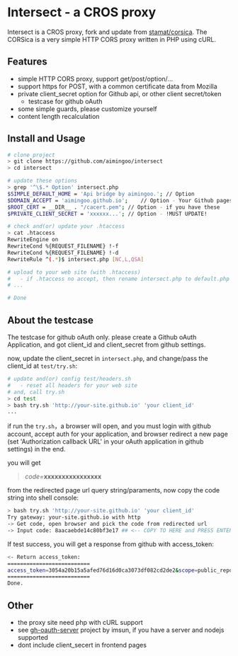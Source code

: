 # Intersect - a CROS proxy

Intersect is a CROS proxy, fork and update from [stamat/corsica](https://github.com/stamat/corsica). The CORSica is a very simple HTTP CORS proxy written in PHP using cURL.



## Features

* simple HTTP CORS proxy, support get/post/option/...
* support https for POST, with a common certificate data from Mozilla
* private client_secret option for Github api, or other client secret/token
  * testcase for github oAuth
* some simple guards, please customize yourself
* content length recalculation



## Install and Usage

```bash
# clone project
> git clone https://github.com/aimingoo/intersect
> cd intersect

# update these options
> grep '^\$.* Option' intersect.php
$SIMPLE_DEFAULT_HOME = 'Api bridge by aimingoo.'; // Option
$DOMAIN_ACCEPT = 'aimingoo.github.io';    // Option - Your Github pages site
$ROOT_CERT = __DIR__ . "/cacert.pem"; // Option - if you have these
$PRIVATE_CLIENT_SECRET = 'xxxxxx...'; // Option - !MUST UPDATE!

# check and(or) update your .htaccess
> cat .htaccess
RewriteEngine on
RewriteCond %{REQUEST_FILENAME} !-f
RewriteCond %{REQUEST_FILENAME} !-d
RewriteRule ^(.*)$ intersect.php [NC,L,QSA]

# upload to your web site (with .htaccess)
#	- if .htaccess no accept, then rename intersect.php to default.php please
# ...

# Done
```



## About the testcase

The testcase for github oAuth only. please create a Github oAuth Application, and got client\_id and client\_secret from github settings.

now, update the client\_secret in `intersect.php`, and change/pass the client\_id at `test/try.sh`:

```bash
# update and(or) config test/headers.sh
#	- reset all headers for your web site
# and, call try.sh
> cd test
> bash try.sh 'http://your-site.github.io' 'your client_id'
...
```

if run the `try.sh`，a browser will open, and you must login with github account, accept auth for your application, and browser redirect a new page (set 'Authorization callback URL' in your oAuth application in github settings) in the end.

you will get

>  _code=_**xxxxxxxxxxxxxxxx**

from the redirected page url query string/paraments, now copy the code string into shell console:

```bash
> bash try.sh 'http://your-site.github.io' 'your client_id'
Try gateway: your-site.github.io with http
-> Get code, open browser and pick the code from redirected url
-> Input code: 8aacaebde14c80bf3e17 ## <-- COPY TO HERE and PRESS ENTER
```

If test success, you will get a response from github with access_token:

```bash
<- Return access_token:
==========================
access_token=3054a20b15a5afed76d16d0ca3073df082cd2de2&scope=public_repo&token_type=bearer
==========================
Done.
```



## Other

* the proxy site need php with cURL support
* see [gh-oauth-server](https://github.com/imsun/gh-oauth-server) project by imsun, if you have a server and nodejs supported
* dont include client_secert in frontend pages